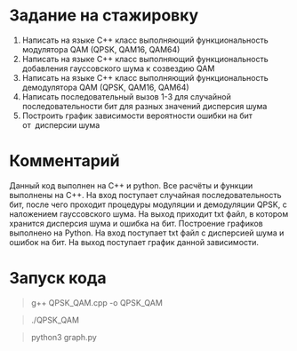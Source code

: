 # Задание на стажировку
1. Написать на языке С++ класс выполняющий функциональность модулятора QAM (QPSK,
QAM16, QAM64)
2. Написать на языке С++ класс выполняющий функциональность добавления гауссовского
шума к созвездию QAM
3. Написать на языке С++ класс выполняющий функциональность демодулятора QAM (QPSK,
QAM16, QAM64)
4. Написать последовательный вызов 1-3 для случайной последовательности бит для разных
значений дисперсия шума
5. Построить график зависимости вероятности ошибки на бит от  дисперсии шума
# Комментарий
Данный код выполнен на C++ и python. Все расчёты и функции выполнены на C++. На вход поступает случайная последовательность бит, после чего проходит процедуры модуляции и демодуляции QPSK, с наложением гауссовского шума. На выход приходит txt файл, в котором хранится дисперсия шума и ошибка на бит. Построение графиков выполнено на Python. На вход поступает txt файл с дисперсией шума и ошибок на бит. На выход поступает график данной зависимости.
# Запуск кода
>g++ QPSK_QAM.cpp -o QPSK_QAM

>./QPSK_QAM

>python3 graph.py